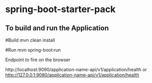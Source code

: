 # spring-boot-starter-pack

## To build and run the Application

#Build
mvn clean install

#Run
mvn spring-boot:run


Endpoint to fire on the browser

http://localhost:9090/application-name-api/v1/application/health
or
http://127.0.0.1:9080/application-name-api/v1/application/health